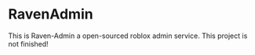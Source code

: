 # RavenAdmin
This is Raven-Admin a open-sourced roblox admin service.
This project is not finished!
